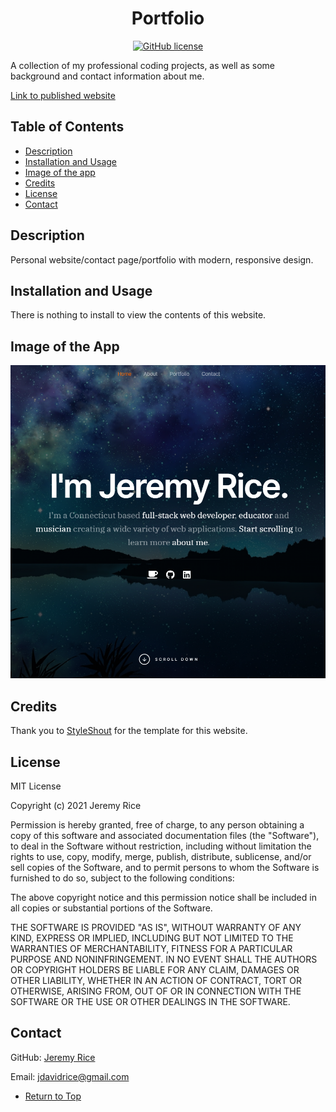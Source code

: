 <span align="center">

# Portfolio 

[![GitHub license](https://img.shields.io/github/license/jdavidrice/portfolio)](https://github.com/jdavidrice/portfolio/blob/master/LICENSE)

</span>  
A collection of my professional coding projects, as well as some background and contact information about me.

[Link to published website](https://jdavidrice.github.io/Portfolio/index.html)

## Table of Contents  
*   [Description](#Description) 
*   [Installation and Usage](#Installation-and-Usage)  
*   [Image of the app](#Image-of-the-app)
*   [Credits](#Credits)
*   [License](#License)  
*   [Contact](#Contact) 


## Description  

Personal website/contact page/portfolio with modern, responsive design.


## Installation and Usage  

 There is nothing to install to view the contents of this website. 
  

## Image of the App   
  
![Portfolio](portfolio_pic.jpg)
 

## Credits

Thank you to [StyleShout](https://www.styleshout.com/) for the template for this website. 

## License  

MIT License

Copyright (c) 2021 Jeremy Rice

Permission is hereby granted, free of charge, to any person obtaining a copy
of this software and associated documentation files (the "Software"), to deal
in the Software without restriction, including without limitation the rights
to use, copy, modify, merge, publish, distribute, sublicense, and/or sell
copies of the Software, and to permit persons to whom the Software is
furnished to do so, subject to the following conditions:

The above copyright notice and this permission notice shall be included in all
copies or substantial portions of the Software.

THE SOFTWARE IS PROVIDED "AS IS", WITHOUT WARRANTY OF ANY KIND, EXPRESS OR
IMPLIED, INCLUDING BUT NOT LIMITED TO THE WARRANTIES OF MERCHANTABILITY,
FITNESS FOR A PARTICULAR PURPOSE AND NONINFRINGEMENT. IN NO EVENT SHALL THE
AUTHORS OR COPYRIGHT HOLDERS BE LIABLE FOR ANY CLAIM, DAMAGES OR OTHER
LIABILITY, WHETHER IN AN ACTION OF CONTRACT, TORT OR OTHERWISE, ARISING FROM,
OUT OF OR IN CONNECTION WITH THE SOFTWARE OR THE USE OR OTHER DEALINGS IN THE
SOFTWARE.
 

## Contact  
GitHub: 
[Jeremy Rice](https://github.com/jdavidrice)

Email:
jdavidrice@gmail.com

*   [Return to Top](#Portfolio)  
